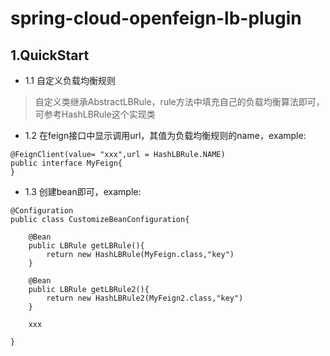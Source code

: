 # spring-cloud-openfeign-lb-plugin

## 1.QuickStart
- 1.1 自定义负载均衡规则
> 自定义类继承AbstractLBRule，rule方法中填充自己的负载均衡算法即可，可参考HashLBRule这个实现类


- 1.2 在feign接口中显示调用url，其值为负载均衡规则的name，example:
```
@FeignClient(value= "xxx",url = HashLBRule.NAME)
public interface MyFeign{
}
```
- 1.3 创建bean即可，example:
```
@Configuration
public class CustomizeBeanConfiguration{
    
    @Bean
    public LBRule getLBRule(){
        return new HashLBRule(MyFeign.class,"key")
    }

    @Bean
    public LBRule getLBRule2(){
        return new HashLBRule2(MyFeign2.class,"key")
    }

    xxx

}
```
